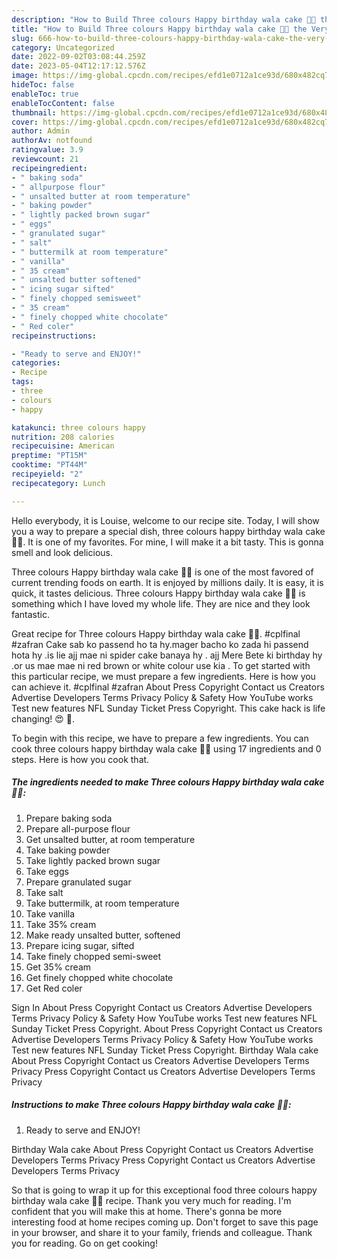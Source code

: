 ```yaml
---
description: "How to Build Three colours Happy birthday wala cake 🎂😍 the Very Delicious}"
title: "How to Build Three colours Happy birthday wala cake 🎂😍 the Very Delicious}"
slug: 666-how-to-build-three-colours-happy-birthday-wala-cake-the-very-delicious
category: Uncategorized
date: 2022-09-02T03:08:44.259Z
date: 2023-05-04T12:17:12.576Z
image: https://img-global.cpcdn.com/recipes/efd1e0712a1ce93d/680x482cq70/three-colours-happy-birthday-wala-cake-recipe-main-photo.jpg
hideToc: false
enableToc: true
enableTocContent: false
thumbnail: https://img-global.cpcdn.com/recipes/efd1e0712a1ce93d/680x482cq70/three-colours-happy-birthday-wala-cake-recipe-main-photo.jpg
cover: https://img-global.cpcdn.com/recipes/efd1e0712a1ce93d/680x482cq70/three-colours-happy-birthday-wala-cake-recipe-main-photo.jpg
author: Admin
authorAv: notfound
ratingvalue: 3.9
reviewcount: 21
recipeingredient:
- " baking soda"
- " allpurpose flour"
- " unsalted butter at room temperature"
- " baking powder"
- " lightly packed brown sugar"
- " eggs"
- " granulated sugar"
- " salt"
- " buttermilk at room temperature"
- " vanilla"
- " 35 cream"
- " unsalted butter softened"
- " icing sugar sifted"
- " finely chopped semisweet"
- " 35 cream"
- " finely chopped white chocolate"
- " Red coler"
recipeinstructions:

- "Ready to serve and ENJOY!"
categories:
- Recipe
tags:
- three
- colours
- happy

katakunci: three colours happy 
nutrition: 208 calories
recipecuisine: American
preptime: "PT15M"
cooktime: "PT44M"
recipeyield: "2"
recipecategory: Lunch

---
```



Hello everybody, it is Louise, welcome to our recipe site. Today, I will show you a way to prepare a special dish, three colours happy birthday wala cake 🎂😍. It is one of my favorites. For mine, I will make it a bit tasty. This is gonna smell and look delicious.

Three colours Happy birthday wala cake 🎂😍 is one of the most favored of current trending foods on earth. It is enjoyed by millions daily. It is easy, it is quick, it tastes delicious. Three colours Happy birthday wala cake 🎂😍 is something which I have loved my whole life. They are nice and they look fantastic.

Great recipe for Three colours Happy birthday wala cake 🎂😍. #cplfinal #zafran Cake sab ko passend ho ta hy.mager bacho ko zada hi passend hota hy .is lie ajj mae ni spider cake banaya hy . ajj Mere Bete ki birthday hy .or us mae mae ni red brown or white colour use kia . To get started with this particular recipe, we must prepare a few ingredients. Here is how you can achieve it. #cplfinal #zafran About Press Copyright Contact us Creators Advertise Developers Terms Privacy Policy &amp; Safety How YouTube works Test new features NFL Sunday Ticket Press Copyright. This cake hack is life changing! 😍 🎂.


To begin with this recipe, we have to prepare a few ingredients. You can cook three colours happy birthday wala cake 🎂😍 using 17 ingredients and 0 steps. Here is how you cook that.

<!--inarticleads1-->

##### The ingredients needed to make Three colours Happy birthday wala cake 🎂😍:

1. Prepare  baking soda
1. Prepare  all-purpose flour
1. Get  unsalted butter, at room temperature
1. Take  baking powder
1. Take  lightly packed brown sugar
1. Take  eggs
1. Prepare  granulated sugar
1. Take  salt
1. Take  buttermilk, at room temperature
1. Take  vanilla
1. Take  35% cream
1. Make ready  unsalted butter, softened
1. Prepare  icing sugar, sifted
1. Take  finely chopped semi-sweet
1. Get  35% cream
1. Get  finely chopped white chocolate
1. Get  Red coler


Sign In About Press Copyright Contact us Creators Advertise Developers Terms Privacy Policy &amp; Safety How YouTube works Test new features NFL Sunday Ticket Press Copyright. About Press Copyright Contact us Creators Advertise Developers Terms Privacy Policy &amp; Safety How YouTube works Test new features NFL Sunday Ticket Press Copyright. Birthday Wala cake About Press Copyright Contact us Creators Advertise Developers Terms Privacy Press Copyright Contact us Creators Advertise Developers Terms Privacy 

<!--inarticleads2-->

##### Instructions to make Three colours Happy birthday wala cake 🎂😍:


1. Ready to serve and ENJOY!

Birthday Wala cake About Press Copyright Contact us Creators Advertise Developers Terms Privacy Press Copyright Contact us Creators Advertise Developers Terms Privacy 

So that is going to wrap it up for this exceptional food three colours happy birthday wala cake 🎂😍 recipe. Thank you very much for reading. I'm confident that you will make this at home. There's gonna be more interesting food at home recipes coming up. Don't forget to save this page in your browser, and share it to your family, friends and colleague. Thank you for reading. Go on get cooking!
